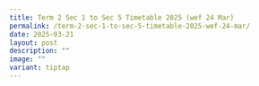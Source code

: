 ```yaml
---
title: Term 2 Sec 1 to Sec 5 Timetable 2025 (wef 24 Mar)
permalink: /term-2-sec-1-to-sec-5-timetable-2025-wef-24-mar/
date: 2025-03-21
layout: post
description: ""
image: ""
variant: tiptap
---
```

